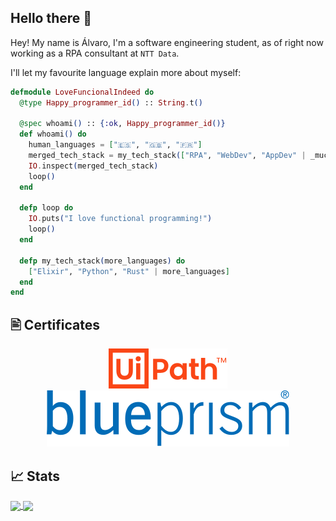 ## Hello there 👋

Hey! My name is Álvaro, I'm a software engineering student, as of right now working as a RPA consultant at `NTT Data`.

I'll let my favourite language explain more about myself:

```elixir
defmodule LoveFuncionalIndeed do
  @type Happy_programmer_id() :: String.t()

  @spec whoami() :: {:ok, Happy_programmer_id()}
  def whoami() do
    human_languages = ["🇪🇸", "🇬🇧", "🇫🇷"]
    merged_tech_stack = my_tech_stack(["RPA", "WebDev", "AppDev" | _much_more])
    IO.inspect(merged_tech_stack)
    loop()
  end

  defp loop do
    IO.puts("I love functional programming!")
    loop()
  end

  defp my_tech_stack(more_languages) do
    ["Elixir", "Python", "Rust" | more_languages]
  end
end
```

## 🖹 Certificates

<div style="text-align: center;">
    <img src="assets/uipath-seeklogo.com.svg" alt="UiPath" style="margin: 0 10px;">
    <img src="assets/Blue_Prism_logo.svg" alt="Blueprism" style="margin: 0 10px;">
</div>

## 📈 Stats

<a href="https://github.com/anuraghazra/github-readme-stats">
  <img height=200 align="center" src="https://github-readme-stats.vercel.app/api?username=alvarocabo&theme=radical" />
</a>
<a href="https://github.com/anuraghazra/convoychat">
  <img height=200 align="center" src="https://github-readme-stats.vercel.app/api/top-langs/?username=alvarocabo&hide=html,css, pug&layout=compact&card_width=200&theme=radical" />
</a>
